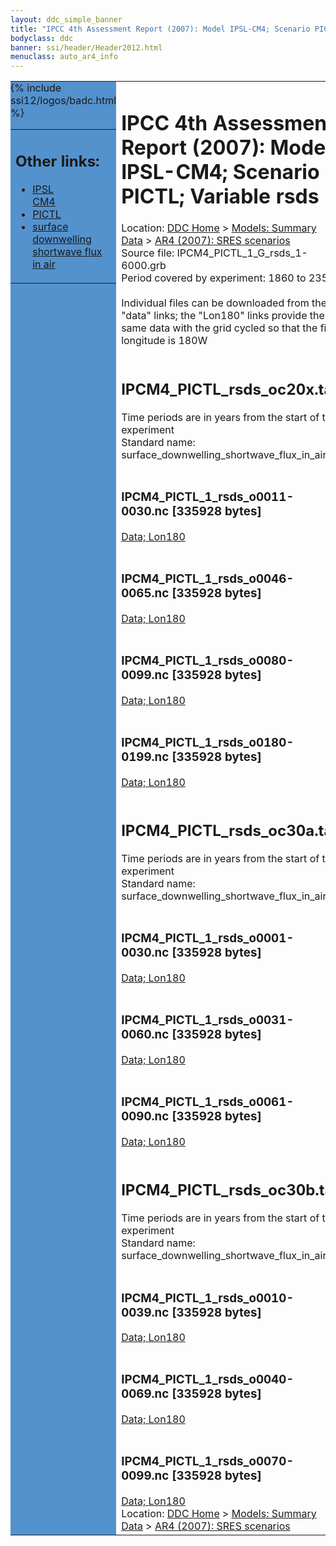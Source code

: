 ```yaml
---
layout: ddc_simple_banner
title: "IPCC 4th Assessment Report (2007): Model IPSL-CM4; Scenario PICTL; Variable rsds"
bodyclass: ddc
banner: ssi/header/Header2012.html
menuclass: auto_ar4_info
---
```



<table width="100%" border="0" cellspacing="0" cellpadding="0" style="border-collapse: collapse;">
<tr style="margin:0;padding:0;border:0;">
<td style="margin:0;padding:0;border:0;height:1pt;width:150pt;background:#5492CD;" valign="top" >

<div id="lh-col2" class="auto_ar4_info">
<table class="menumain" bgcolor="#5492CD" cellspacing="0" width="100%" border="0">
<tr><td>
<h2> Other links:</h2>
<ul>
<li><a href="/auto/ar4/model-IPSL-CM4.html">IPSL<br/>CM4</a></li>
<li><a href="/auto/ar4/scenario-PICTL.html">PICTL</a></li>
<li><a href="/auto/ar4/var-surface_downwelling_shortwave_flux_in_air.html">surface downwelling<br/> shortwave flux in air</a></li>
</ul>
</td></tr>
{% include ssi12/logos/badc.html %}
</table>
</div>
</td>
<td><h1>IPCC 4th Assessment Report (2007): Model IPSL-CM4; Scenario PICTL; Variable rsds</h1>

<!-- Breadcrumb1 -->
<div id="breadcrumb1" align="left">
Location: <a href="/index.html">DDC Home</a> > <a href="/sim/gcm_clim/">Models: Summary Data</a>
> <a href="/sim/gcm_clim/SRES_AR4/index.html">AR4 (2007): SRES scenarios</a>
</div>
<!-- End of Breadcrumb1 -->Source file: IPCM4_PICTL_1_G_rsds_1-6000.grb
<br/>
Period covered by experiment: 1860 to 2359<br/>
<br/>Individual files can be downloaded from the "data" links; the "Lon180" links provide the same data
         with the grid cycled so that the first longitude is 180W<br/>
<br/><h2>IPCM4_PICTL_rsds_oc20x.tar</h2>
Time periods are in years from the start of the experiment<br/>
Standard name: surface_downwelling_shortwave_flux_in_air<br>
<br/><h3>IPCM4_PICTL_1_rsds_o0011-0030.nc [335928 bytes]</h3>
<a href="/cgi-bin/downl/ar4_nc/rsds/IPCM4_PICTL_1_rsds_o0011-0030.nc">Data; </a><a href="/cgi-bin/downl/ar4_nc/rsds/IPCM4_PICTL_1_rsds_o0011-0030.cyto180.nc"> Lon180</a><br/>
<br/><h3>IPCM4_PICTL_1_rsds_o0046-0065.nc [335928 bytes]</h3>
<a href="/cgi-bin/downl/ar4_nc/rsds/IPCM4_PICTL_1_rsds_o0046-0065.nc">Data; </a><a href="/cgi-bin/downl/ar4_nc/rsds/IPCM4_PICTL_1_rsds_o0046-0065.cyto180.nc"> Lon180</a><br/>
<br/><h3>IPCM4_PICTL_1_rsds_o0080-0099.nc [335928 bytes]</h3>
<a href="/cgi-bin/downl/ar4_nc/rsds/IPCM4_PICTL_1_rsds_o0080-0099.nc">Data; </a><a href="/cgi-bin/downl/ar4_nc/rsds/IPCM4_PICTL_1_rsds_o0080-0099.cyto180.nc"> Lon180</a><br/>
<br/><h3>IPCM4_PICTL_1_rsds_o0180-0199.nc [335928 bytes]</h3>
<a href="/cgi-bin/downl/ar4_nc/rsds/IPCM4_PICTL_1_rsds_o0180-0199.nc">Data; </a><a href="/cgi-bin/downl/ar4_nc/rsds/IPCM4_PICTL_1_rsds_o0180-0199.cyto180.nc"> Lon180</a><br/>
<br/><h2>IPCM4_PICTL_rsds_oc30a.tar</h2>
Time periods are in years from the start of the experiment<br/>
Standard name: surface_downwelling_shortwave_flux_in_air<br>
<br/><h3>IPCM4_PICTL_1_rsds_o0001-0030.nc [335928 bytes]</h3>
<a href="/cgi-bin/downl/ar4_nc/rsds/IPCM4_PICTL_1_rsds_o0001-0030.nc">Data; </a><a href="/cgi-bin/downl/ar4_nc/rsds/IPCM4_PICTL_1_rsds_o0001-0030.cyto180.nc"> Lon180</a><br/>
<br/><h3>IPCM4_PICTL_1_rsds_o0031-0060.nc [335928 bytes]</h3>
<a href="/cgi-bin/downl/ar4_nc/rsds/IPCM4_PICTL_1_rsds_o0031-0060.nc">Data; </a><a href="/cgi-bin/downl/ar4_nc/rsds/IPCM4_PICTL_1_rsds_o0031-0060.cyto180.nc"> Lon180</a><br/>
<br/><h3>IPCM4_PICTL_1_rsds_o0061-0090.nc [335928 bytes]</h3>
<a href="/cgi-bin/downl/ar4_nc/rsds/IPCM4_PICTL_1_rsds_o0061-0090.nc">Data; </a><a href="/cgi-bin/downl/ar4_nc/rsds/IPCM4_PICTL_1_rsds_o0061-0090.cyto180.nc"> Lon180</a><br/>
<br/><h2>IPCM4_PICTL_rsds_oc30b.tar</h2>
Time periods are in years from the start of the experiment<br/>
Standard name: surface_downwelling_shortwave_flux_in_air<br>
<br/><h3>IPCM4_PICTL_1_rsds_o0010-0039.nc [335928 bytes]</h3>
<a href="/cgi-bin/downl/ar4_nc/rsds/IPCM4_PICTL_1_rsds_o0010-0039.nc">Data; </a><a href="/cgi-bin/downl/ar4_nc/rsds/IPCM4_PICTL_1_rsds_o0010-0039.cyto180.nc"> Lon180</a><br/>
<br/><h3>IPCM4_PICTL_1_rsds_o0040-0069.nc [335928 bytes]</h3>
<a href="/cgi-bin/downl/ar4_nc/rsds/IPCM4_PICTL_1_rsds_o0040-0069.nc">Data; </a><a href="/cgi-bin/downl/ar4_nc/rsds/IPCM4_PICTL_1_rsds_o0040-0069.cyto180.nc"> Lon180</a><br/>
<br/><h3>IPCM4_PICTL_1_rsds_o0070-0099.nc [335928 bytes]</h3>
<a href="/cgi-bin/downl/ar4_nc/rsds/IPCM4_PICTL_1_rsds_o0070-0099.nc">Data; </a><a href="/cgi-bin/downl/ar4_nc/rsds/IPCM4_PICTL_1_rsds_o0070-0099.cyto180.nc"> Lon180</a><br/>
<!-- Breadcrumb2 -->
<div id="breadcrumb2" align="left">
Location: <a href="/index.html">DDC Home</a> > <a href="/sim/gcm_clim/">Models: Summary Data</a>
> <a href="/sim/gcm_clim/SRES_AR4/index.html">AR4 (2007): SRES scenarios</a>
</div>
<!-- End of Breadcrumb2 --></td></tr></table>
